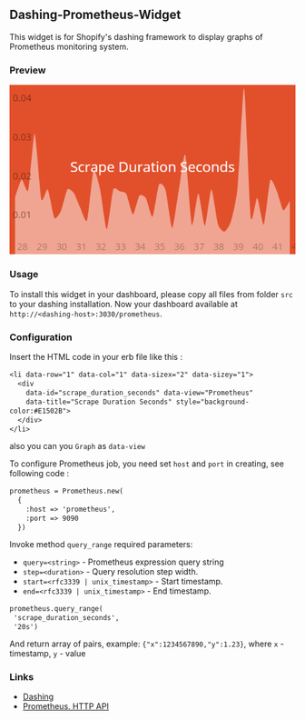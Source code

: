 ## Dashing-Prometheus-Widget

This widget is for Shopify's dashing framework to display graphs of Prometheus monitoring system.

### Preview

![Screenshot](https://raw.githubusercontent.com/vitalibo/dashing-prometheus-widget/assets/resources/dashing.png)

### Usage

To install this widget in your dashboard, please copy all files from folder `src` to your dashing installation.
Now your dashboard available at `http://<dashing-host>:3030/prometheus`.

### Configuration

Insert the HTML code in your erb file like this :

```
<li data-row="1" data-col="1" data-sizex="2" data-sizey="1">
  <div
    data-id="scrape_duration_seconds" data-view="Prometheus"
    data-title="Scrape Duration Seconds" style="background-color:#E1502B">
  </div>
</li>
```

also you can you `Graph` as `data-view`

To configure Prometheus job, you need set `host` and `port` in creating, see following code :

```
prometheus = Prometheus.new(
  {
    :host => 'prometheus',
    :port => 9090
  })
```

Invoke method `query_range` required parameters: 

- `query=<string>` -  Prometheus expression query string
- `step=<duration>` - Query resolution step width.
- `start=<rfc3339 | unix_timestamp>` - Start timestamp.
- `end=<rfc3339 | unix_timestamp>` - End timestamp.

```
prometheus.query_range(
 'scrape_duration_seconds',
 '20s')
```

And return array of pairs, example: `{"x":1234567890,"y":1.23}`, where `x` - timestamp, `y` - value

### Links

- [Dashing](http://dashing.io/)
- [Prometheus. HTTP API](https://prometheus.io/docs/querying/api/)
